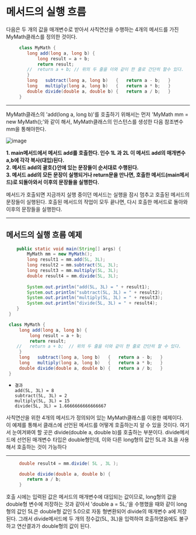 # 메서드의 실행 흐름

다음은 두 개의 값을 매개변수로 받아서 사칙연산을 수행하는 4개의 메서드를 가진 MyMath클래스를 정의한 것이다.

```java
     class MyMath {
        long add(long a, long b) {
            long result = a + b;
            return result;
        //  return a + b; // 위의 두 줄을 이와 같이 한 줄로 간단히 할수 있다.
        }
        long   subtract(long a, long b)   {   return a - b;   }
        long   multiply(long a, long b)   {   return a * b;   }
        double divide(double a, double b) {   return a / b;   }  
     }
```

---

MyMath클래스의 'add(long a, long b)'를 호출하기 위해서는 먼저 'MyMath mm = new MyMath();'와 같이 해서, MyMath클래스의 인스턴스를 생성한 다음 참조변수 mm을 통해야한다.

![image](https://blog.kakaocdn.net/dn/btCvJ9/btqCM9lRPP8/A1mUO6NsKcnExmJ7cuJly0/img.png)

**1. main메서드에서 메서드 add를 호출한다. 인수 1L 과 2L 이 메서드 add의 매개변수 a,b에 각각 복사(대입)된다.** <br>
**2. 메서드 add의 괄호{}안에 있는 문장들이 순서대로 수행된다.** <br>
**3. 메서드 add의 모든 문장이 실행되거나 return문을 만나면, 호출한 메서드(main메서드)로 되돌아와서 이후의 문장들을 실행한다.**

메서드가 호출되면 지금까지 실행 중이던 메서드는 실행을 잠시 멈추고 호출된 메서드의 문장들이 실행된다. 호출된 메서드의 작업이 모두 끝나면, 다시 호출한 메서드로 돌아와 이후의 문장들을 실행한다.

---

## 메서드의 실행 흐름 예제

```java
	public static void main(String[] args) {
		MyMath mm = new MyMath();
		long result1 = mm.add(5L, 3L);
		long result2 = mm.subtract(5L, 3L);
		long result3 = mm.multiply(5L, 3L);
		double result4 = mm.divide(5L, 3L);
				
		System.out.println("add(5L, 3L) = " + result1);
		System.out.println("subtract(5L, 3L) = " + result2);
		System.out.println("multiply(5L, 3L) = " + result3);
		System.out.println("divide(5L, 3L) = " + result4);
	}		    
 }

 class MyMath {
	 long add(long a, long b) {
		 long result = a + b;
		 return result;
	//   return a + b;  // 위의 두 줄을 이와 같이 한 줄로 간단히 할 수 있다.
	 }
     long   subtract(long a, long b)   {   return a - b;   }
     long   multiply(long a, long b)   {   return a * b;   }
     double divide(double a, double b) {   return a / b;   }     
 }
```
*     결과
      add(5L, 3L) = 8 
      subtract(5L, 3L) = 2
      multiply(5L, 3L) = 15
      divide(5L, 3L) = 1.6666666666666667


사칙연산을 위한 4개의 메서드가 정의되어 있는 MyMath클래스를 이용한 예제이다.<br>
이 예제를 통해서 클래스에 선언된 메서드를 어떻게 호출하는지 알 수 있을 것이다.
여기서 눈여겨봐여 할 곳은 divide(double a, double b)를 호출하는 부분이다. 
divide메서드에 선언된 매개변수 타입은 double형인데, 이와 다른 long형의 값인 5L과 3L을 사용해서 호출하는 것이 가능하다

---

```java
     double result4 = mm.divide( 5L , 3L );

     double divide(double a, double b) {
        return a / b;
     }
```
호출 시에는 입력된 값은 메서드의 매개변수에 대입되는 값이므로, long형의 값을 double형 변수에 저장하는 것과 같아서 'double a = 5L;'을 수행했을 때와 같이 long형의 값인 5L은 double형 값인 5.0으로 자동 형변환되어 divide의 매개변수 a에 저장된다.
그래서 divide메서드에 두 개의 정수값(5L, 3L)을 입력하여 호출하였음에도 불구하고 연산결과가 double형의 값이 된다.
